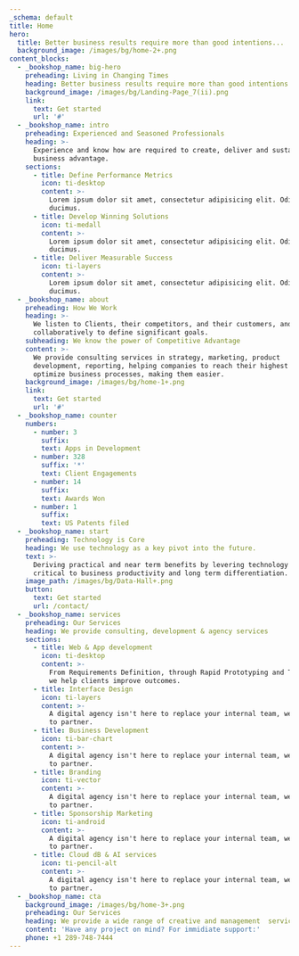 ```yaml
---
_schema: default
title: Home
hero:
  title: Better business results require more than good intentions...
  background_image: /images/bg/home-2+.png
content_blocks:
  - _bookshop_name: big-hero
    preheading: Living in Changing Times
    heading: Better business results require more than good intentions...
    background_image: /images/bg/Landing-Page_7(ii).png
    link:
      text: Get started
      url: '#'
  - _bookshop_name: intro
    preheading: Experienced and Seasoned Professionals
    heading: >-
      Experience and know how are required to create, deliver and sustain core
      business advantage.
    sections:
      - title: Define Performance Metrics
        icon: ti-desktop
        content: >-
          Lorem ipsum dolor sit amet, consectetur adipisicing elit. Odit,
          ducimus.
      - title: Develop Winning Solutions
        icon: ti-medall
        content: >-
          Lorem ipsum dolor sit amet, consectetur adipisicing elit. Odit,
          ducimus.
      - title: Deliver Measurable Success
        icon: ti-layers
        content: >-
          Lorem ipsum dolor sit amet, consectetur adipisicing elit. Odit,
          ducimus.
  - _bookshop_name: about
    preheading: How We Work
    heading: >-
      We listen to Clients, their competitors, and their customers, and work
      collaboratively to define significant goals.
    subheading: We know the power of Competitive Advantage
    content: >-
      We provide consulting services in strategy, marketing, product
      development, reporting, helping companies to reach their highest level. We
      optimize business processes, making them easier.
    background_image: /images/bg/home-1+.png
    link:
      text: Get started
      url: '#'
  - _bookshop_name: counter
    numbers:
      - number: 3
        suffix:
        text: Apps in Development
      - number: 328
        suffix: '*'
        text: Client Engagements
      - number: 14
        suffix:
        text: Awards Won
      - number: 1
        suffix:
        text: US Patents filed
  - _bookshop_name: start
    preheading: Technology is Core
    heading: We use technology as a key pivot into the future.
    text: >-
      Deriving practical and near term benefits by levering technology is
      critical to business productivity and long term differentiation.
    image_path: /images/bg/Data-Hall+.png
    button:
      text: Get started
      url: /contact/
  - _bookshop_name: services
    preheading: Our Services
    heading: We provide consulting, development & agency services
    sections:
      - title: Web & App development
        icon: ti-desktop
        content: >-
          From Requirements Definition, through Rapid Prototyping and Testing,
          we help clients improve outcomes.
      - title: Interface Design
        icon: ti-layers
        content: >-
          A digital agency isn't here to replace your internal team, we're here
          to partner.
      - title: Business Development
        icon: ti-bar-chart
        content: >-
          A digital agency isn't here to replace your internal team, we're here
          to partner.
      - title: Branding
        icon: ti-vector
        content: >-
          A digital agency isn't here to replace your internal team, we're here
          to partner.
      - title: Sponsorship Marketing
        icon: ti-android
        content: >-
          A digital agency isn't here to replace your internal team, we're here
          to partner.
      - title: Cloud dB & AI services
        icon: ti-pencil-alt
        content: >-
          A digital agency isn't here to replace your internal team, we're here
          to partner.
  - _bookshop_name: cta
    background_image: /images/bg/home-3+.png
    preheading: Our Services
    heading: We provide a wide range of creative and management  services
    content: 'Have any project on mind? For immidiate support:'
    phone: +1 289-748-7444
---
```


